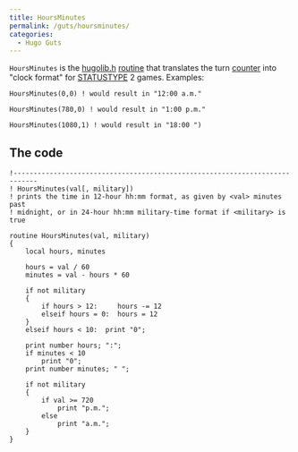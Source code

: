 ```yaml
---
title: HoursMinutes
permalink: /guts/hoursminutes/
categories: 
  - Hugo Guts
---
```


`HoursMinutes` is the [hugolib.h](/library/hugolib.h/)
[routine](/routines/) that translates the turn
[counter](/globals/counter/) into "clock format" for
[STATUSTYPE](/globals/statustype/) 2 games. Examples:

    HoursMinutes(0,0) ! would result in "12:00 a.m."

    HoursMinutes(780,0) ! would result in "1:00 p.m."

    HoursMinutes(1080,1) ! would result in "18:00 ")

## The code

    !----------------------------------------------------------------------------
    ! HoursMinutes(val[, military])
    ! prints the time in 12-hour hh:mm format, as given by <val> minutes past
    ! midnight, or in 24-hour hh:mm military-time format if <military> is true

    routine HoursMinutes(val, military)
    {
        local hours, minutes

        hours = val / 60
        minutes = val - hours * 60

        if not military
        {
            if hours > 12:     hours -= 12
            elseif hours = 0:  hours = 12
        }
        elseif hours < 10:  print "0";

        print number hours; ":";
        if minutes < 10
            print "0";
        print number minutes; " ";

        if not military
        {
            if val >= 720
                print "p.m.";
            else
                print "a.m.";
        }
    }
